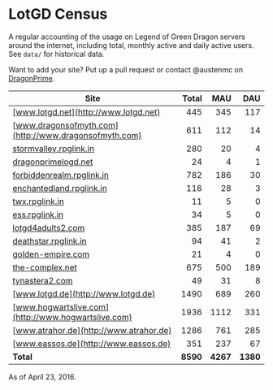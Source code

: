 # LotGD Census
A regular accounting of the usage on Legend of Green Dragon servers around the internet, including total, monthly active and daily active users. See `data/` for historical data.

Want to add your site? Put up a pull request or contact @austenmc on [DragonPrime](http://dragonprime.net).


Site | Total | MAU | DAU
--- | ---:| ---:| ---:
[www.lotgd.net](http://www.lotgd.net)|445|345|117
[www.dragonsofmyth.com](http://www.dragonsofmyth.com)|611|112|14
[stormvalley.rpglink.in](http://stormvalley.rpglink.in)|280|20|4
[dragonprimelogd.net](http://dragonprimelogd.net)|24|4|1
[forbiddenrealm.rpglink.in](http://forbiddenrealm.rpglink.in)|782|186|30
[enchantedland.rpglink.in](http://enchantedland.rpglink.in)|116|28|3
[twx.rpglink.in](http://twx.rpglink.in)|11|5|0
[ess.rpglink.in](http://ess.rpglink.in)|34|5|0
[lotgd4adults2.com](http://lotgd4adults2.com)|385|187|69
[deathstar.rpglink.in](http://deathstar.rpglink.in)|94|41|2
[golden-empire.com](http://golden-empire.com)|21|4|0
[the-complex.net](http://the-complex.net)|675|500|189
[tynastera2.com](http://tynastera2.com)|49|31|8
[www.lotgd.de](http://www.lotgd.de)|1490|689|260
[www.hogwartslive.com](http://www.hogwartslive.com)|1936|1112|331
[www.atrahor.de](http://www.atrahor.de)|1286|761|285
[www.eassos.de](http://www.eassos.de)|351|237|67
**Total**|**8590**|**4267**|**1380**

As of April 23, 2016.
